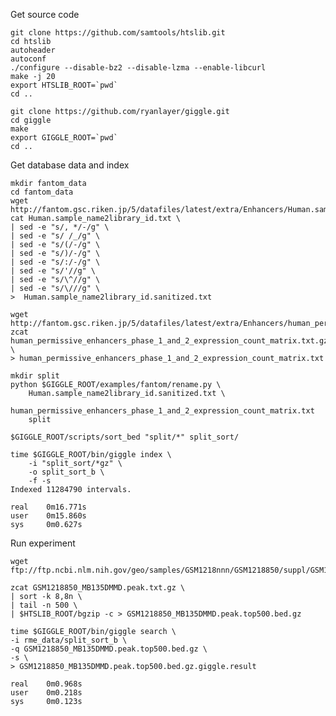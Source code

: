Get source code

    git clone https://github.com/samtools/htslib.git
    cd htslib
    autoheader
    autoconf
    ./configure --disable-bz2 --disable-lzma --enable-libcurl
    make -j 20
    export HTSLIB_ROOT=`pwd`
    cd ..

    git clone https://github.com/ryanlayer/giggle.git
    cd giggle
    make
    export GIGGLE_ROOT=`pwd`
    cd ..

Get database data and index

    mkdir fantom_data
    cd fantom_data
    wget http://fantom.gsc.riken.jp/5/datafiles/latest/extra/Enhancers/Human.sample_name2library_id.txt
    cat Human.sample_name2library_id.txt \
    | sed -e "s/, */-/g" \
    | sed -e "s/ /_/g" \
    | sed -e "s/(/-/g" \
    | sed -e "s/)/-/g" \
    | sed -e "s/:/-/g" \
    | sed -e "s/'//g" \
    | sed -e "s/\^//g" \
    | sed -e "s/\///g" \
    >  Human.sample_name2library_id.sanitized.txt

    wget http://fantom.gsc.riken.jp/5/datafiles/latest/extra/Enhancers/human_permissive_enhancers_phase_1_and_2_expression_count_matrix.txt.gz
    zcat human_permissive_enhancers_phase_1_and_2_expression_count_matrix.txt.gz \
    > human_permissive_enhancers_phase_1_and_2_expression_count_matrix.txt

    mkdir split
    python $GIGGLE_ROOT/examples/fantom/rename.py \
        Human.sample_name2library_id.sanitized.txt \
        human_permissive_enhancers_phase_1_and_2_expression_count_matrix.txt 
        split
    
    $GIGGLE_ROOT/scripts/sort_bed "split/*" split_sort/

    time $GIGGLE_ROOT/bin/giggle index \
        -i "split_sort/*gz" \
        -o split_sort_b \
        -f -s
    Indexed 11284790 intervals.

    real    0m16.771s
    user    0m15.860s
    sys     0m0.627s

Run experiment

    wget ftp://ftp.ncbi.nlm.nih.gov/geo/samples/GSM1218nnn/GSM1218850/suppl/GSM1218850_MB135DMMD.peak.txt.gz

    zcat GSM1218850_MB135DMMD.peak.txt.gz \
    | sort -k 8,8n \
    | tail -n 500 \
    | $HTSLIB_ROOT/bgzip -c > GSM1218850_MB135DMMD.peak.top500.bed.gz

    time $GIGGLE_ROOT/bin/giggle search \
    -i rme_data/split_sort_b \
    -q GSM1218850_MB135DMMD.peak.top500.bed.gz \
    -s \
    > GSM1218850_MB135DMMD.peak.top500.bed.gz.giggle.result

    real    0m0.968s
    user    0m0.218s
    sys     0m0.123s
